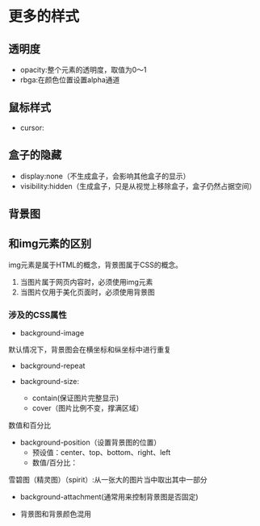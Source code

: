 # 更多的样式

## 透明度

* opacity:整个元素的透明度，取值为0～1
* rbga:在颜色位置设置alpha通道

## 鼠标样式

* cursor:

## 盒子的隐藏

* display:none（不生成盒子，会影响其他盒子的显示）
* visibility:hidden（生成盒子，只是从视觉上移除盒子，盒子仍然占据空间）
  
## 背景图

## 和img元素的区别

img元素是属于HTML的概念，背景图属于CSS的概念。

1. 当图片属于网页内容时，必须使用img元素
2. 当图片仅用于美化页面时，必须使用背景图

### 涉及的CSS属性

* background-image

默认情况下，背景图会在横坐标和纵坐标中进行重复

* background-repeat

* background-size:
  * contain(保证图片完整显示)
  * cover（图片比例不变，撑满区域）

数值和百分比

* background-position（设置背景图的位置）
  * 预设值：center、top、bottom、right、left
  * 数值/百分比：

雪碧图（精灵图）（spirit）:从一张大的图片当中取出其中一部分

* background-attachment(通常用来控制背景图是否固定)

* 背景图和背景颜色混用